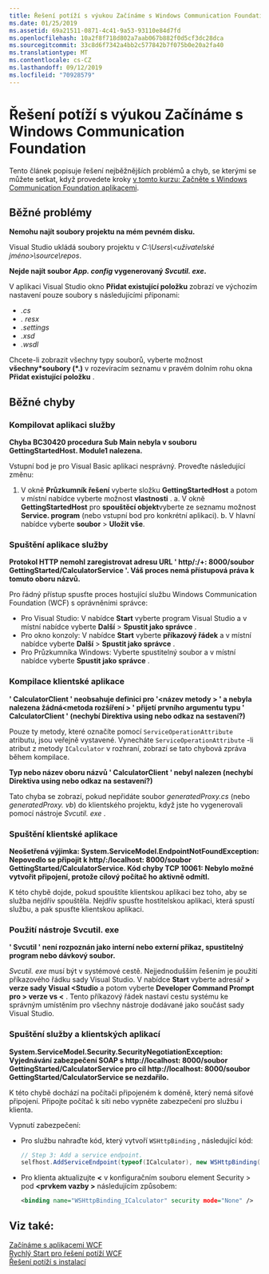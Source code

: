 ```yaml
---
title: Řešení potíží s výukou Začínáme s Windows Communication Foundation
ms.date: 01/25/2019
ms.assetid: 69a21511-0871-4c41-9a53-93110e84d7fd
ms.openlocfilehash: 10a2f8f718d802a7aab067b882f0d5cf3dc28dca
ms.sourcegitcommit: 33c8d6f7342a4bb2c577842b7f075b0e20a2fa40
ms.translationtype: MT
ms.contentlocale: cs-CZ
ms.lasthandoff: 09/12/2019
ms.locfileid: "70928579"
---
```

# <a name="troubleshoot-the-get-started-with-windows-communication-foundation-tutorials"></a>Řešení potíží s výukou Začínáme s Windows Communication Foundation

Tento článek popisuje řešení nejběžnějších problémů a chyb, se kterými se můžete setkat, když provedete kroky [v tomto kurzu: Začněte s Windows Communication Foundation aplikacemi](getting-started-tutorial.md). 
  
## <a name="common-problems"></a>Běžné problémy

**Nemohu najít soubory projektu na mém pevném disku.**

 Visual Studio ukládá soubory projektu v *C:\Users\\&lt;uživatelské jméno&gt;\source\repos*.  

**Nejde najít soubor *App. config* vygenerovaný *Svcutil. exe*.**

 V aplikaci Visual Studio okno **Přidat existující položku** zobrazí ve výchozím nastavení pouze soubory s následujícími příponami: 

- *.cs* 
- *. resx* 
- *.settings*
- *.xsd* 
- *.wsdl*

Chcete-li zobrazit všechny typy souborů, vyberte možnost **všechny\*soubory (\*.)** v rozevíracím seznamu v pravém dolním rohu okna **Přidat existující položku** .  
  
## <a name="common-errors"></a>Běžné chyby

### <a name="compile-the-service-application"></a>Kompilovat aplikaci služby 

**Chyba BC30420 procedura Sub Main nebyla v souboru GettingStartedHost. Module1 nalezena.**

Vstupní bod je pro Visual Basic aplikaci nesprávný. Proveďte následující změnu:

   1. V okně **Průzkumník řešení** vyberte složku **GettingStartedHost** a potom v místní nabídce vyberte možnost **vlastnosti** .
    a. V okně **GettingStartedHost** pro **spouštěcí objekt**vyberte ze seznamu možnost **Service. program** (nebo vstupní bod pro konkrétní aplikaci). 
    b. V hlavní nabídce vyberte **soubor** > **Uložit vše**.

### <a name="run-the-service-application"></a>Spuštění aplikace služby 

**Protokol HTTP nemohl zaregistrovat adresu URL ' http\/:/+: 8000/soubor GettingStarted/CalculatorService '. Váš proces nemá přístupová práva k tomuto oboru názvů.** 

 Pro řádný přístup spusťte proces hostující službu Windows Communication Foundation (WCF) s oprávněními správce:

- Pro Visual Studio: V nabídce **Start** vyberte program Visual Studio a v místní nabídce vyberte **Další** > **Spustit jako správce** .
- Pro okno konzoly: V nabídce **Start** vyberte **příkazový řádek** a v místní nabídce vyberte **Další** > **Spustit jako správce** .
- Pro Průzkumníka Windows: Vyberte spustitelný soubor a v místní nabídce vyberte **Spustit jako správce** .

### <a name="compile-the-client-application"></a>Kompilace klientské aplikace

**' CalculatorClient ' neobsahuje definici pro '\<název metody > ' a nebyla nalezena žádná\<metoda rozšíření > ' přijetí prvního argumentu typu ' CalculatorClient ' (nechybí Direktiva using nebo odkaz na sestavení?)**  

Pouze ty metody, které označíte pomocí `ServiceOperationAttribute` atributu, jsou veřejně vystavené. Vynecháte `ServiceOperationAttribute` -li atribut z metody `ICalculator` v rozhraní, zobrazí se tato chybová zpráva během kompilace.  

**Typ nebo název oboru názvů ' CalculatorClient ' nebyl nalezen (nechybí Direktiva using nebo odkaz na sestavení?)**

 Tato chyba se zobrazí, pokud nepřidáte soubor *generatedProxy.cs* (nebo *generatedProxy. vb*) do klientského projektu, když jste ho vygenerovali pomocí nástroje *Svcutil. exe* .  

### <a name="run-the-client-application"></a>Spuštění klientské aplikace

**Neošetřená výjimka: System.ServiceModel.EndpointNotFoundException: Nepovedlo se připojit k http\/:/localhost: 8000/soubor GettingStarted/CalculatorService. Kód chyby TCP 10061: Nebylo možné vytvořit připojení, protože cílový počítač ho aktivně odmítl.**

K této chybě dojde, pokud spouštíte klientskou aplikaci bez toho, aby se služba nejdřív spouštěla. Nejdřív spusťte hostitelskou aplikaci, která spustí službu, a pak spusťte klientskou aplikaci.

### <a name="use-the-svcutilexe-tool"></a>Použití nástroje Svcutil. exe
   
**' Svcutil ' není rozpoznán jako interní nebo externí příkaz, spustitelný program nebo dávkový soubor.**

 *Svcutil. exe* musí být v systémové cestě. Nejjednodušším řešením je použití příkazového řádku sady Visual Studio. V nabídce **Start** vyberte adresář **> verze sady Visual \<Studio** a potom vyberte **Developer Command Prompt pro > verze vs \<** . Tento příkazový řádek nastaví cestu systému ke správným umístěním pro všechny nástroje dodávané jako součást sady Visual Studio.  
  
### <a name="run-the-service-and-client-applications"></a>Spuštění služby a klientských aplikací

**System.ServiceModel.Security.SecurityNegotiationException: Vyjednávání zabezpečení SOAP s http:\//localhost: 8000/soubor GettingStarted/CalculatorService pro cíl http:\//localhost: 8000/soubor GettingStarted/CalculatorService se nezdařilo.**  

K této chybě dochází na počítači připojeném k doméně, který nemá síťové připojení. Připojte počítač k síti nebo vypněte zabezpečení pro službu i klienta. 

Vypnutí zabezpečení:

- Pro službu nahraďte kód, který vytvoří `WSHttpBinding` , následující kód:  
  
    ```csharp
    // Step 3: Add a service endpoint.
    selfhost.AddServiceEndpoint(typeof(ICalculator), new WSHttpBinding(SecurityMode.None), "CalculatorService");  
    ```

- Pro klienta aktualizujte  **\<** v konfiguračním souboru element Security > pod  **\<prvkem vazby >** následujícím způsobem:  
  
    ```xml
    <binding name="WSHttpBinding_ICalculator" security mode="None" />
    ```  

## <a name="see-also"></a>Viz také:  
 [Začínáme s aplikacemi WCF](getting-started-tutorial.md)  
 [Rychlý Start pro řešení potíží WCF](wcf-troubleshooting-quickstart.md)  
 [Řešení potíží s instalací](troubleshooting-setup-issues.md)
